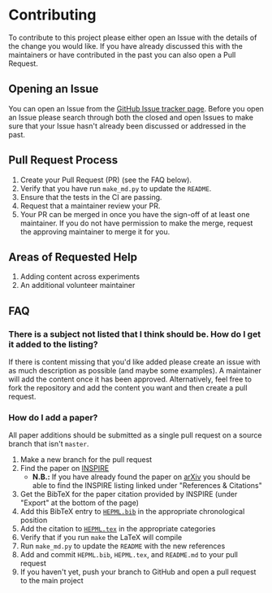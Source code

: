 # Contributing

To contribute to this project please either open an Issue with the details of the change you would like.
If you have already discussed this with the maintainers or have contributed in the past you can also open a Pull Request.

## Opening an Issue

You can open an Issue from the [GitHub Issue tracker page](https://github.com/iml-wg/HEPML-LivingReview/issues).
Before you open an Issue please search through both the closed and open Issues to make sure that your Issue hasn't already been discussed or addressed in the past.

## Pull Request Process

1. Create your Pull Request (PR) (see the FAQ below).
2. Verify that you have run `make_md.py` to update the `README`.
3. Ensure that the tests in the CI are passing.
4. Request that a maintainer review your PR.
5. Your PR can be merged in once you have the sign-off of at least one maintainer. If you do not have permission to make the merge, request the approving maintainer to merge it for you.

## Areas of Requested Help

1. Adding content across experiments
2. An additional volunteer maintainer

## FAQ

### There is a subject not listed that I think should be. How do I get it added to the listing?

If there is content missing that you'd like added please create an issue with as much description as possible (and maybe some examples).
A maintainer will add the content once it has been approved.
Alternatively, feel free to fork the repository and add the content you want and then create a pull request.

### How do I add a paper?

All paper additions should be submitted as a single pull request on a source branch that isn't `master`.

1. Make a new branch for the pull request
2. Find the paper on [INSPIRE](https://inspirehep.net/?ln=en)
   - **N.B.:** If you have already found the paper on [arXiv](https://arxiv.org/) you should be able to find the INSPIRE listing linked under "References & Citations"
3. Get the BibTeX for the paper citation provided by INSPIRE (under "Export" at the bottom of the page)
4. Add this BibTeX entry to [`HEPML.bib`](https://github.com/iml-wg/HEPML-LivingReview/blob/master/HEPML.bib) in the appropriate chronological position
5. Add the citation to [`HEPML.tex`](https://github.com/iml-wg/HEPML-LivingReview/blob/master/HEPML.tex) in the appropriate categories
6. Verify that if you run `make` the LaTeX will compile
7. Run `make_md.py` to update the `README` with the new references
8. Add and commit `HEPML.bib`, `HEPML.tex`, and `README.md` to your pull request
9. If you haven't yet, push your branch to GitHub and open a pull request to the main project
